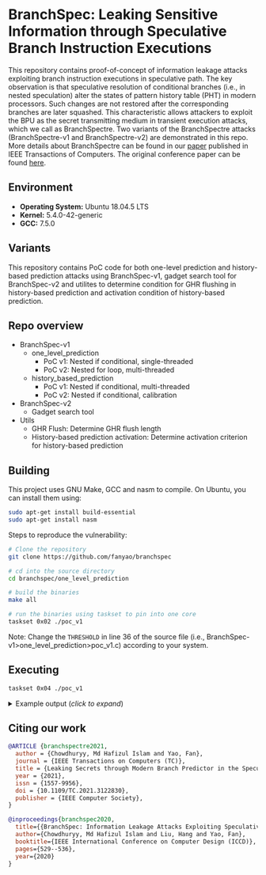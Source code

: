 # BranchSpec: Leaking Sensitive Information through Speculative Branch Instruction Executions

This repository contains proof-of-concept of information leakage attacks exploiting branch instruction executions in speculative path. The key observation is that speculative resolution of conditional branches (i.e., in nested speculation) alter the states of pattern history table (PHT) in modern processors. Such changes are not restored after the corresponding branches are later squashed. This characteristic allows attackers to exploit the BPU as the secret transmitting medium in transient execution attacks, which we call as BranchSpectre. Two variants of the BranchSpectre attacks (BranchSpectre-v1 and BranchSpectre-v2) are demonstrated in this repo. More details about BranchSpectre can be found in our [paper](https://ieeexplore.ieee.org/document/9591268) published in IEEE Transactions of Computers. The original conference paper can be found [here](http://fan-yao.com/paper/2020_ICCD_branchspec.pdf).

## Environment

- **Operating System:** Ubuntu 18.04.5 LTS
- **Kernel:** 5.4.0-42-generic
- **GCC:** 7.5.0

## Variants

This repository contains PoC code for both one-level prediction and history-based prediction attacks using BranchSpec-v1, gadget search tool for BranchSpec-v2 and utilites to determine condition for GHR flushing in history-based prediction and activation condition of history-based prediction.

## Repo overview
- BranchSpec-v1
    - one_level_prediction
        - PoC v1: Nested if conditional, single-threaded
        - PoC v2: Nested for loop, multi-threaded
    - history_based_prediction
        - PoC v1: Nested if conditional, multi-threaded
        - PoC v2: Nested if conditional, calibration
- BranchSpec-v2
    - Gadget search tool 
- Utils
    - GHR Flush: Determine GHR flush length
    - History-based prediction activation: Determine activation criterion for history-based prediction

## Building

This project uses GNU Make, GCC and nasm to compile. On Ubuntu, you can install them using:

```bash
sudo apt-get install build-essential
sudo apt-get install nasm
```

Steps to reproduce the vulnerability:

```bash
# Clone the repository
git clone https://github.com/fanyao/branchspec

# cd into the source directory
cd branchspec/one_level_prediction

# build the binaries
make all

# run the binaries using taskset to pin into one core
taskset 0x02 ./poc_v1
```

Note: Change the <code>THRESHOLD</code> in line 36 of the source file (i.e., BranchSpec-v1>one_level_prediction>poc_v1.c) according to your system.

## Executing

```bash
taskset 0x04 ./poc_v1
```
<details>
    <summary> Example output (<i>click to expand</i>)</summary>
    
```
Transmitting secret...
Secret value, secret[0]: 0; Inferred: 0; Latency: 145
Secret value, secret[1]: 1; Inferred: 1; Latency: 129
Secret value, secret[2]: 0; Inferred: 0; Latency: 149
Secret value, secret[3]: 0; Inferred: 0; Latency: 145
Secret value, secret[4]: 1; Inferred: 1; Latency: 125
Secret value, secret[5]: 0; Inferred: 0; Latency: 145
Secret value, secret[6]: 1; Inferred: 1; Latency: 131
Secret value, secret[7]: 1; Inferred: 1; Latency: 129
Secret value, secret[8]: 1; Inferred: 1; Latency: 125
Secret value, secret[9]: 0; Inferred: 0; Latency: 148
Secret value, secret[10]: 1; Inferred: 1; Latency: 127
Secret value, secret[11]: 1; Inferred: 1; Latency: 129
Secret value, secret[12]: 0; Inferred: 0; Latency: 147
Secret value, secret[13]: 1; Inferred: 1; Latency: 127
Secret value, secret[14]: 1; Inferred: 1; Latency: 127
Secret value, secret[15]: 0; Inferred: 0; Latency: 147
Secret value, secret[16]: 1; Inferred: 1; Latency: 127
Secret value, secret[17]: 0; Inferred: 0; Latency: 147
Secret value, secret[18]: 0; Inferred: 0; Latency: 147
Secret value, secret[19]: 1; Inferred: 1; Latency: 127
Secret value, secret[20]: 0; Inferred: 0; Latency: 145
Secret value, secret[21]: 0; Inferred: 0; Latency: 147
Secret value, secret[22]: 0; Inferred: 0; Latency: 147
Secret value, secret[23]: 1; Inferred: 1; Latency: 129
Secret value, secret[24]: 1; Inferred: 1; Latency: 127
Secret value, secret[25]: 1; Inferred: 1; Latency: 127
Secret value, secret[26]: 1; Inferred: 1; Latency: 127
Secret value, secret[27]: 1; Inferred: 1; Latency: 127
Secret value, secret[28]: 1; Inferred: 1; Latency: 129
Secret value, secret[29]: 1; Inferred: 1; Latency: 129
Secret value, secret[30]: 1; Inferred: 1; Latency: 125
Secret value, secret[31]: 1; Inferred: 1; Latency: 129
Secret value, secret[32]: 0; Inferred: 0; Latency: 147
Secret value, secret[33]: 1; Inferred: 1; Latency: 127
Secret value, secret[34]: 0; Inferred: 0; Latency: 143
Secret value, secret[35]: 1; Inferred: 1; Latency: 129
Secret value, secret[36]: 0; Inferred: 0; Latency: 143
Secret value, secret[37]: 1; Inferred: 1; Latency: 131
Secret value, secret[38]: 1; Inferred: 1; Latency: 125
Secret value, secret[39]: 1; Inferred: 1; Latency: 127
Secret value, secret[40]: 0; Inferred: 0; Latency: 147
Secret value, secret[41]: 1; Inferred: 1; Latency: 127
Secret value, secret[42]: 0; Inferred: 0; Latency: 147
Secret value, secret[43]: 1; Inferred: 1; Latency: 129
Secret value, secret[44]: 0; Inferred: 0; Latency: 149
Secret value, secret[45]: 1; Inferred: 1; Latency: 125
Secret value, secret[46]: 0; Inferred: 0; Latency: 145
Secret value, secret[47]: 1; Inferred: 1; Latency: 127
Secret value, secret[48]: 0; Inferred: 0; Latency: 145
Secret value, secret[49]: 1; Inferred: 1; Latency: 127
Secret value, secret[50]: 0; Inferred: 0; Latency: 145
Secret value, secret[51]: 0; Inferred: 0; Latency: 147
Secret value, secret[52]: 1; Inferred: 1; Latency: 125
Secret value, secret[53]: 1; Inferred: 1; Latency: 129
Secret value, secret[54]: 0; Inferred: 0; Latency: 147
Secret value, secret[55]: 1; Inferred: 1; Latency: 127
Secret value, secret[56]: 1; Inferred: 1; Latency: 125
Secret value, secret[57]: 0; Inferred: 0; Latency: 147
Secret value, secret[58]: 1; Inferred: 1; Latency: 129
Secret value, secret[59]: 0; Inferred: 0; Latency: 147
Secret value, secret[60]: 1; Inferred: 1; Latency: 125
Secret value, secret[61]: 0; Inferred: 0; Latency: 148
Secret value, secret[62]: 0; Inferred: 0; Latency: 143
Secret value, secret[63]: 1; Inferred: 1; Latency: 127
Secret value, secret[64]: 0; Inferred: 0; Latency: 147
Secret value, secret[65]: 1; Inferred: 1; Latency: 129
Secret value, secret[66]: 0; Inferred: 0; Latency: 148
Secret value, secret[67]: 1; Inferred: 1; Latency: 125
Secret value, secret[68]: 1; Inferred: 1; Latency: 127
Secret value, secret[69]: 0; Inferred: 0; Latency: 147
Secret value, secret[70]: 1; Inferred: 1; Latency: 129
Secret value, secret[71]: 0; Inferred: 0; Latency: 149
Secret value, secret[72]: 0; Inferred: 0; Latency: 146
Secret value, secret[73]: 1; Inferred: 1; Latency: 127
Secret value, secret[74]: 1; Inferred: 1; Latency: 125
Secret value, secret[75]: 0; Inferred: 0; Latency: 146
Secret value, secret[76]: 1; Inferred: 1; Latency: 129
Secret value, secret[77]: 0; Inferred: 0; Latency: 146
Secret value, secret[78]: 1; Inferred: 1; Latency: 129
Secret value, secret[79]: 0; Inferred: 0; Latency: 146
Secret value, secret[80]: 0; Inferred: 0; Latency: 149
Secret value, secret[81]: 0; Inferred: 0; Latency: 147
Secret value, secret[82]: 0; Inferred: 0; Latency: 147
Secret value, secret[83]: 0; Inferred: 0; Latency: 147
Secret value, secret[84]: 1; Inferred: 1; Latency: 131
Secret value, secret[85]: 0; Inferred: 0; Latency: 146
Secret value, secret[86]: 1; Inferred: 1; Latency: 129
Secret value, secret[87]: 0; Inferred: 0; Latency: 147
Secret value, secret[88]: 0; Inferred: 0; Latency: 147
Secret value, secret[89]: 0; Inferred: 0; Latency: 147
Secret value, secret[90]: 0; Inferred: 0; Latency: 145
Secret value, secret[91]: 1; Inferred: 1; Latency: 129
Secret value, secret[92]: 1; Inferred: 1; Latency: 127
Secret value, secret[93]: 1; Inferred: 1; Latency: 127
Secret value, secret[94]: 0; Inferred: 0; Latency: 147
Secret value, secret[95]: 0; Inferred: 0; Latency: 147
Secret value, secret[96]: 0; Inferred: 0; Latency: 147
Secret value, secret[97]: 1; Inferred: 1; Latency: 127
Secret value, secret[98]: 1; Inferred: 1; Latency: 127
Secret value, secret[99]: 1; Inferred: 1; Latency: 129
Total bit sent: 100, Total Error: 0, Threshold: 138
```
</details>

## Citing our work

```bibtex
@ARTICLE {branchspectre2021,
  author = {Chowdhuryy, Md Hafizul Islam and Yao, Fan},
  journal = {IEEE Transactions on Computers (TC)},
  title = {Leaking Secrets through Modern Branch Predictor in the Speculative World},
  year = {2021},
  issn = {1557-9956},
  doi = {10.1109/TC.2021.3122830},
  publisher = {IEEE Computer Society},
}

@inproceedings{branchspec2020,
  title={{BranchSpec: Information Leakage Attacks Exploiting Speculative Branch Instruction Executions}},
  author={Chowdhuryy, Md Hafizul Islam and Liu, Hang and Yao, Fan},
  booktitle={IEEE International Conference on Computer Design (ICCD)},
  pages={529--536},
  year={2020}
}
```
